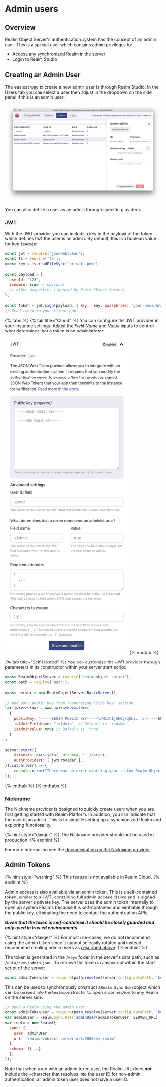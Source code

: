 # Admin users

## Overview

Realm Object Server's authentication system has the concept of an admin user. This is a special user which contains admin privileges to:

* Access any synchronized Realm in the server
* Login to Realm Studio

## Creating an Admin User

The easiest way to create a new admin user is through Realm Studio. In the Users tab you can select a user then adjust in the dropdown on the side panel if this is an admin user:

![](../../.gitbook/assets/screen-shot-2018-03-19-at-1.37.03-am.png)

You can also define a user as an admin through specific providers:

### JWT

With the JWT provider you can include a key in the payload of the token which defines that the user is an admin. By default, this is a boolean value for key `isAdmin`:

```javascript
const jwt = require('jsonwebtoken');
const fs = require('fs');
const key = fs.readFileSync('private.pem');

const payload = {
  userId: '123',
  isAdmin: true // optional
  // other properties (ignored by Realm Object Server)
};

const token = jwt.sign(payload, { key:  key, passphrase: 'your-passphrase' }, { algorithm: 'RS256'});
// Send token to your client app
```

{% tabs %}
{% tab title="Cloud" %}
You can configure the JWT provider in your instance settings. Adjust the _Field Name_ and _Value_ inputs to control what determines that a token is an administrator:

![](../../.gitbook/assets/image%20%2812%29.png)
{% endtab %}

{% tab title="Self-Hosted" %}
You can customize the JWT provider through parameters in its constructor within your server start script:

```javascript
const RealmObjectServer = require('realm-object-server');
const path = require('path');

const server = new RealmObjectServer.BasicServer();

// Add your public key from "Generating RS256 key" section
let jwtProvider = new JWTAuthProvider(
  {
    publicKey: '-----BEGIN PUBLIC KEY-----\nMIICIjANBgkqhki...\n-----END PUBLIC KEY-----',
    isAdminFieldName: "isAdmin", // Default is `isAdmin`
    isAdminValue: true // Default is `true`
  }
)

server.start({
    dataPath: path.join(__dirname, '../data'),
    authProviders: [ jwtProvider ],
}).catch((err) => {
    console.error("There was an error starting your custom Realm Object Server", err);
});
```
{% endtab %}
{% endtabs %}

### Nickname

The Nickname provider is designed to quickly create users when you are first getting started with Realm Platform. In addition, you can indicate that the user is an admin. This is to simplify setting up a synchronized Realm and exploring functionality.

{% hint style="danger" %}
The Nickname provider should not be used in production.
{% endhint %}

For more information see the [documentation on the Nickname provider](additional-providers.md#nickname).

## Admin Tokens

{% hint style="warning" %}
This feature is not available in Realm Cloud.
{% endhint %}

Admin access is also available via an admin token. This is a self-contained token, similar to a JWT, containing full admin access claims and is signed by the server's private key. The server uses the admin token internally to open up system Realms because it is self-contained and verifiable through the public key, eliminating the need to contact the authentication APIs.

_**Given that the token is self-contained it should be closely guarded and only used in trusted environments.**_

{% hint style="danger" %}
For most use-cases, we do not recommend using the admin token since it cannot be easily rotated and instead recommend creating admin users as [described above](admin-users.md#overview).
{% endhint %}

The token is generated in the `/keys` folder in the server's data path, such as `/data/keys/admin.json`. To retrieve the token in Javascript within the start script of the server:

```javascript
const adminTokenUser = require(path.resolve(server.config.dataPath, 'keys/admin.json')).ADMIN_TOKEN
```

This can be used to synchronously construct a`Realm.Sync.User`object which can be passed into the`Realm`constructor to open a connection to any Realm on the server side.

```javascript
// Open a Realm using the admin user
const adminTokenUser = require(path.resolve(server.config.dataPath, 'keys/admin.json')).ADMIN_TOKEN
var adminUser = Realm.Sync.User.adminUser(adminTokenUser, SERVER_URL);
var realm = new Realm({
  sync: {
    user: adminUser,
    url: 'realm://object-server-url:9080/my-realm',
  },
  schema: [{...}
  }]
});
```

Note that when used with an admin token user, the Realm URL does _**not**_ include the `~`character that resolves into the user ID for non-admin authentication; an admin token user does not have a user ID.

